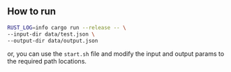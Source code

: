 ## How to run

```bash
RUST_LOG=info cargo run --release -- \
--input-dir data/test.json \
--output-dir data/output.json

```
or, you can use the `start.sh` file and modify the input and output params to the required path locations.
